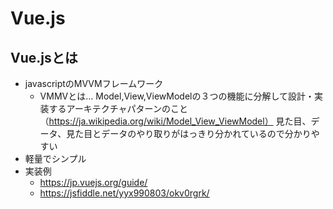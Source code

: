 # Vue.js

## Vue.jsとは
* javascriptのMVVMフレームワーク
    * VMMVとは…
    Model,View,ViewModelの３つの機能に分解して設計・実装するアーキテクチャパターンのこと
    （https://ja.wikipedia.org/wiki/Model_View_ViewModel）
    見た目、データ、見た目とデータのやり取りがはっきり分かれているので分かりやすい
* 軽量でシンプル
* 実装例
    * https://jp.vuejs.org/guide/
    * https://jsfiddle.net/yyx990803/okv0rgrk/
